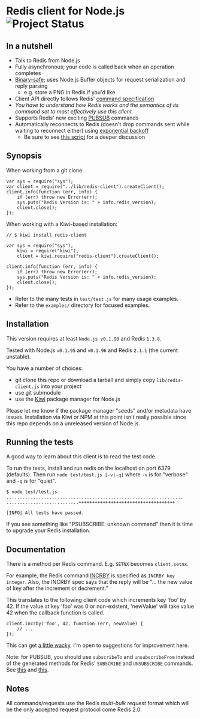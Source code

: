 # Redis client for Node.js ![Project Status](http://stillmaintained.com/fictorial/redis-node-client.png)

## In a nutshell

- Talk to Redis from Node.js 
- Fully asynchronous; your code is called back when an operation completes
- [Binary-safe](http://github.com/fictorial/redis-node-client/blob/master/test/test.js#L353-363); uses Node.js Buffer objects for request serialization and reply parsing
    - e.g. store a PNG in Redis if you'd like
- Client API directly follows Redis' [command specification](http://code.google.com/p/redis/wiki/CommandReference) 
- *You have to understand how Redis works and the semantics of its command set to most effectively use this client*
- Supports Redis' new exciting [PUBSUB](http://code.google.com/p/redis/wiki/PublishSubscribe) commands
- Automatically reconnects to Redis (doesn't drop commands sent while waiting to reconnect either) using [exponential backoff](http://en.wikipedia.org/wiki/Exponential_backoff)
    - Be sure to see [this script](http://github.com/fictorial/redis-node-client/blob/master/test/test_shutdown_reconnect.js) for a deeper discussion

## Synopsis

When working from a git clone:

    var sys = require("sys");
    var client = require("../lib/redis-client").createClient();
    client.info(function (err, info) {
        if (err) throw new Error(err);
        sys.puts("Redis Version is: " + info.redis_version);
        client.close();
    });

When working with a Kiwi-based installation:

    // $ kiwi install redis-client

    var sys = require("sys"), 
        kiwi = require("kiwi"),
        client = kiwi.require("redis-client").createClient();

    client.info(function (err, info) {
        if (err) throw new Error(err);
        sys.puts("Redis Version is: " + info.redis_version);
        client.close();
    });

- Refer to the many tests in `test/test.js` for many usage examples.
- Refer to the `examples/` directory for focused examples.

## Installation

This version requires at least `Node.js v0.1.90` and Redis `1.3.8`.

Tested with Node.js `v0.1.95` and `v0.1.96` and Redis `2.1.1` (the current unstable).

You have a number of choices:

- git clone this repo or download a tarball and simply copy `lib/redis-client.js` into your project
- use git submodule
- use the [Kiwi](http://github.com/visionmedia/kiwi) package manager for Node.js

Please let me know if the package manager "seeds" and/or metadata have issues.
Installation via Kiwi or NPM at this point isn't really possible since this repo
depends on a unreleased version of Node.js.

## Running the tests

A good way to learn about this client is to read the test code.

To run the tests, install and run redis on the localhost on port 6379 (defaults).
Then run `node test/test.js [-v|-q]` where `-v` is for "verbose" and `-q` is for "quiet".

    $ node test/test.js
    ..................................................................
    ...........................++++++++++++++++++++++++++++++++++++

    [INFO] All tests have passed.

If you see something like "PSUBSCRIBE: unknown command" then it is time to upgrade
your Redis installation.

## Documentation

There is a method per Redis command.  E.g. `SETNX` becomes `client.setnx`.

For example, the Redis command [INCRBY](http://code.google.com/p/redis/wiki/IncrCommand)
is specified as `INCRBY key integer`.  Also, the INCRBY spec says that the reply will
be "... the new value of key after the increment or decrement."

This translates to the following client code which increments key 'foo' by 42.  If
the value at key 'foo' was 0 or non-existent, 'newValue' will take value 42 when
the callback function is called.

    client.incrby('foo', 42, function (err, newValue) {
        // ...
    });

This can get [a little wacky](http://github.com/fictorial/redis-node-client/blob/master/test/test.js#L1093-1097). 
I'm open to suggestions for improvement here.

Note: for PUBSUB, you should use `subscribeTo` and `unsubscribeFrom` instead of the generated
methods for Redis' `SUBSCRIBE` and `UNSUBSCRIBE` commands.  See [this](http://github.com/fictorial/redis-node-client/blob/master/lib/redis-client.js#L682-694)
and [this](http://github.com/fictorial/redis-node-client/blob/master/examples/subscriber.js#L14).

## Notes

All commands/requests use the Redis *multi-bulk request* format which will be
the only accepted request protocol come Redis 2.0.

